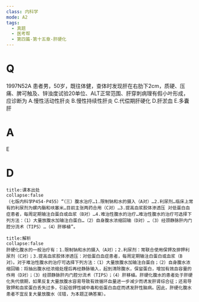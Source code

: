 ```yaml
---
class: 内科学
mode: A2
tags:
  - 真题
  - 医考帮
  - 第四篇-第十五章-肝硬化
---
```


# Q
1997N52A 患者男，50岁，既往体健，查体时发现肝在右肋下2cm，质硬、压痛、脾可触及、锌浊度试验20单位、ALT正常范围、肝穿刺病理有假小叶形成，应诊断为
A.慢性活动性肝炎
B.慢性持续性肝炎
C.代偿期肝硬化
D.肝淤血
E.多囊肝

# A
E
# D
```ad-note
title:课本出处
collapse:false
（七版内科学P454-P455）“（三）腹水治疗…1.限制钠和水的摄入（A对）…2.利尿剂…临床上常有的利尿剂为螺内酯和呋塞米…目前主张两药合用（C对）…3.提高血浆胶体渗透压 对低蛋白血症患者，每周定期输注白蛋白或血浆（B对）…4.难治性腹水的治疗…难治性腹水的治疗可选择下列方法：（1）大量放腹水加输注白蛋白…（2）自身腹水浓缩回输（D对）…（3）经颈静脉肝内门腔分流术（TIPS）…（4）肝移植”。
```

```ad-summary
title:解析
collapse:false
肝硬化腹水的一般治疗有：1.限制钠和水的摄入（A对）；2.利尿剂：常联合使用保钾及排钾利尿剂（C对）；3.提高血浆胶体渗透压：对低蛋白血症患者，每周定期输注白蛋白或血浆（B对）。对于难治性腹水的治疗可选择下列方法：（1）大量放腹水加输注白蛋白；（2）自身腹水浓缩回输：将抽出腹水经浓缩处理后再经静脉输入，起到清除腹水，保留蛋白，增加有效血容量的作用（D对）；（3）经颈静脉肝内门腔分流术（TIPS）；（4）肝移植。肝硬化腹水的患者处于肝硬化失代偿期，如果反复大量放腹水容易导致有效循环血量进一步减少而诱发肝肾综合征；还易导致钾和血浆蛋白丢失过多，引起低钾性碱中毒和低蛋白血症而诱发肝性脑病。因此，肝硬化腹水患者不宜反复大量放腹水（E错，为本题正确答案）。
```

